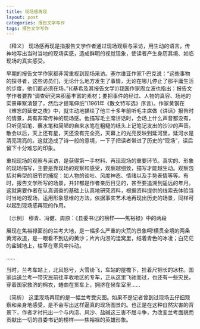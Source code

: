 ```yaml
---
title: 现场感再现
layout: post
categories: 报告文学写作
tags: 报告文学写作
---
```


〔释义〕 现场感再现是指报告文学作者通过现场观察与采访，用生动的语言，传神地写出当时当地的现场实感，造成鲜明的视觉现象，使读者产生身历其境、如临现场的真实感受。

早期的报告文学作家都非常重视到现场采访。塞尔维亚作家T·巴克说：“这些事物的探寻者，这些访员们，无论什么地方发生了事情，无论在哪儿停止了那平庸生活的步度，他们都必须在场。”(《基希及其报告文学》)我国作家周立波也指出：报告文学作者要靠“调查研究来积蓄丰富的素材；要把事件的经过、人物的真容、场地的实景审察清楚了，然后才提笔伸纸”(1961年《散文特写选》序言)。作家黄钢在《难忘的延安之夜》中，就生动地描绘了他三十多年前听毛主席做《讲话》报告时的情景，具有非常传神的现场感。他描写毛主席讲话时，会场上什么声音都没有，只听见铅笔、蘸水笔和简陋的自来水笔在粗糙的纸头上记笔记发出的沙沙的声音。散会以后，天上还有星，天还没有完全亮，天幕上的光亮反映到延河里，延河水是清亮清亮的。这就造成了诗一般的意境，一下子把读者带进了历史的“现场”，读后留下十分难忘的印象。

重视现场的观察与采访，是获得第一手材料、再现现场的重要环节。真实的、形象的现场描写，主要是靠现场的观察和感受，观察越细致，描写才能越生动。观察包括对典型的细节的捕捉：如人物的谈吐、风度神态、情绪以及手势表情等等。有时，报告文学所写的场景，并非都是作者亲历目见的，甚至要追溯到遥远的年月。这就需要作者在认真调查的基础上认真地研究资料，根据资料提供的线索去体验当时当地的现场，运用形象思维的方法，依据事实艺术地再现出历史的场景，同样可以起到现场感再现的作用。

〔示例〕 穆青、冯健、周原：《县委书记的榜样——焦裕禄》中的两段

展现在焦裕禄面前的兰考大地，是一幅多么严重的灾荒的景象呵!横贯全境的两条黄河故道，是一眼看不到边的黄沙；片片内涝的洼窝里，结着青色的冰凌；白茫茫的盐碱地上，枯草在寒风中抖动。

……

当时，兰考车站上，北风怒号，大雪纷飞，车站的屋檐下，挂着尺把长的冰柱。国家运送兰考一带灾民前往丰收地区的专车，正从这里飞驰而过，也还有一些灾民，穿着国家救济的棉衣，蜷曲在货车上，拥挤在候车室里……

〔简析〕 这里现场再现的是一幅兰考受灾图。如果不是记者曾到过现场去仔细观察和亲身地感受，是不会写出这样逼真的现场图景的。也正是在这种自然灾害的背景下，作者才衬托出一个与内涝、风沙、盐碱这三害不屈斗争，为改变兰考面貌而贡献出一切的县委书记的榜样——焦裕禄的英雄形象。 